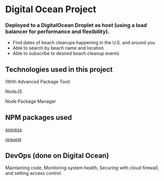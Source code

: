 # Digital Ocean Project
### Deployed to a DigitalOcean Droplet as host (using a load balancer for performance and flexibility).
- Find dates of beach cleanups happening in the U.S. and around you
- Able to search by beach name and location
- Able to subscribe to desired beach cleanup events

## Technologies used in this project

(With Advanced Package Tool)

NodeJS

Node Package Manager

## NPM packages used

[express](https://www.npmjs.com/package/express)

[request](https://www.npmjs.com/package/request)

## DevOps (done on Digital Ocean)
Maintaining code, Monitoring system health, Securing with cloud firewall, and setting access control.

